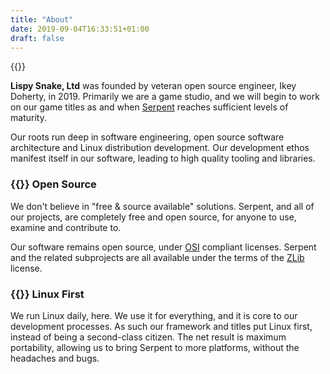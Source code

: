 ```yaml
---
title: "About"
date: 2019-09-04T16:33:51+01:00
draft: false
---
```


{{<logo>}}


**Lispy Snake, Ltd** was founded by veteran open source engineer, Ikey Doherty, in 2019.
Primarily we are a game studio, and we will begin to work on our game titles as and when
[Serpent](/serpent) reaches sufficient levels of maturity.

Our roots run deep in software engineering, open source software architecture and Linux distribution
development. Our development ethos manifest itself in our software, leading to high quality tooling
and libraries.

### {{<fontawesome fab fa-osi>}} Open Source

We don't believe in "free & source available" solutions. Serpent, and all of our projects, are completely
free and open source, for anyone to use, examine and contribute to.

Our software remains open source, under [OSI](https://opensource.org/) compliant licenses. Serpent and the related subprojects are
all available under the terms of the [ZLib](https://opensource.org/licenses/Zlib) license.

### {{<fontawesome fa fa-linux>}} Linux First

We run Linux daily, here. We use it for everything, and it is core to our development processes.
As such our framework and titles put Linux first, instead of being a second-class citizen. The net
result is maximum portability, allowing us to bring Serpent to more platforms, without the headaches
and bugs.
